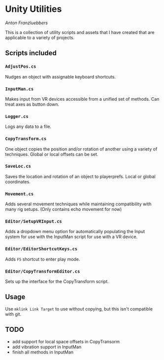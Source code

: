 # Unity Utilities

*Anton Franzluebbers*

This is a collection of utility scripts and assets that I have created that are applicable to a variety of projects.

## Scripts included

### `AdjustPos.cs`
Nudges an object with assignable keyboard shortcuts.

### `InputMan.cs`
Makes input from VR devices accessible from a unified set of methods. Can treat axes as button down.

### `Logger.cs`
Logs any data to a file.

### `CopyTransform.cs`
One object copies the position and/or rotation of another using a variety of techniques. Global or local offsets can be set.

### `SaveLoc.cs`
Saves the location and rotation of an object to playerprefs. Local or global coordinates.

### `Movement.cs`
Adds several movement techniques while maintaining compatibility with many rig setups. (Only contains echo movement for now)

### `Editor/SetupVRInput.cs`
Adds a dropdown menu option for automatically populating the Input system for use with the InputMan script for use with a VR device.

### `Editor/EditorShortcutKeys.cs`
Adds `F5` shortcut to enter play mode.

### `Editor/CopyTransformEditor.cs`
Sets up the interface for the CopyTransform script.


## Usage
Use `mklink Link Target` to use without copying, but this isn't compatible with git.

## TODO
 - add support for local space offsets in CopyTransorm
 - add vibration support in InputMan
 - finish all methods in InputMan
